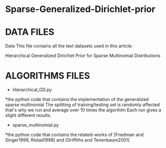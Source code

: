 # Sparse-Generalized-Dirichlet-prior


DATA FILES
============================================================
Data
This file contains all the text datasets used in this article:

Hierarchical Generalized Dirichlet Prior for Sparse Multinomial Distributions


ALGORITHMS FILES
===========================================================
- Hierarchical_GD.py

*the python code that contains the implementation of the generalized sparse multinomial
The splitting of training/testing set is randomly affected that's why we run and average over 10 times the algorihtm 
Each run gives a slight different results.

- sparse_multinomial.py

*the python code that contains the related-works of [Friedman and Singer1999, Ristad1998] and [Griffiths and Tenenbaum2001] 
